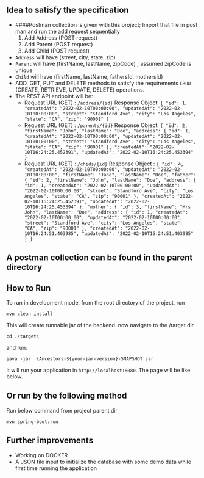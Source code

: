 ## Idea to satisfy the specification

- ####Postman collection is given with this project; Import that file in post man and run the add request sequentially
    1) Add Address (POST request)
    2) Add Parent (POST request)
    3) Add Child (POST request)
- `Address` will have (street, city, state, zip)
- `Parent` will have (firstName, lastName, zipCode) ; assumed zipCode is unique
- `Child` will have (firstName, lastName, fathersId, mothersId)
- ADD, GET, PUT and DELETE methods to satisfy the requirements `CRUD` (CREATE, RETRIEVE, UPDATE, DELETE) operations.
- The REST API endpoint will be:
    - Request URL (GET) : `/address/{id}` Response Object: `{
      "id": 1,
      "createdAt": "2022-02-10T00:00:00",
      "updatedAt": "2022-02-10T00:00:00",
      "street": "Standford Ave",
      "city": "Los Angeles",
      "state": "CA",
      "zip": "90001"
      }` 
    - Request URL (GET) : `/parents/{id}` Response Object: `{
      "id": 2,
      "firstName": "John",
      "lastName": "Doe",
      "address": {
      "id": 1,
      "createdAt": "2022-02-10T00:00:00",
      "updatedAt": "2022-02-10T00:00:00",
      "street": "Standford Ave",
      "city": "Los Angeles",
      "state": "CA",
      "zip": "90001"
      },
      "createdAt": "2022-02-10T16:24:25.452391",
      "updatedAt": "2022-02-10T16:24:25.453394"
      }`
    - Request URL (GET) : `/chids/{id}` Response Object : `{
      "id": 4,
      "createdAt": "2022-02-10T00:00:00",
      "updatedAt": "2022-02-10T00:00:00",
      "firstName": "Jane",
      "lastName": "Doe",
      "father": {
      "id": 2,
      "firstName": "John",
      "lastName": "Doe",
      "address": {
      "id": 1,
      "createdAt": "2022-02-10T00:00:00",
      "updatedAt": "2022-02-10T00:00:00",
      "street": "Standford Ave",
      "city": "Los Angeles",
      "state": "CA",
      "zip": "90001"
      },
      "createdAt": "2022-02-10T16:24:25.452391",
      "updatedAt": "2022-02-10T16:24:25.453394"
      },
      "mother": {
      "id": 3,
      "firstName": "Mrs John",
      "lastName": "Doe",
      "address": {
      "id": 1,
      "createdAt": "2022-02-10T00:00:00",
      "updatedAt": "2022-02-10T00:00:00",
      "street": "Standford Ave",
      "city": "Los Angeles",
      "state": "CA",
      "zip": "90001"
      },
      "createdAt": "2022-02-10T16:24:51.403985",
      "updatedAt": "2022-02-10T16:24:51.403985"
      }
      }`

## A postman collection can be found in the parent directory

## How to Run

To run in development mode, from the root directory of the project, run
```
mvn clean install
```

This will create runnable jar of the backend. now navigate to the /target dir
```
cd .\target\
```
and run:

```
java -jar .\Ancestors-${your-jar-version}-SNAPSHOT.jar
```


It will run your application in `http://localhost:8080`. The page will be like below.
## Or run by the following method
Run below command from project parent dir
```
mvn spring-boot:run
```


## Further improvements

- Working on DOCKER
- A JSON file input to initialize the database with some demo data while first time running the application
